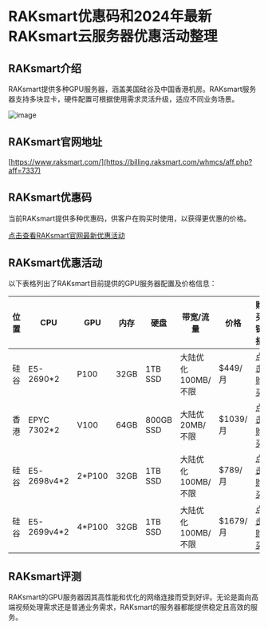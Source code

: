 # RAKsmart优惠码和2024年最新RAKsmart云服务器优惠活动整理

## RAKsmart介绍
RAKsmart提供多种GPU服务器，涵盖美国硅谷及中国香港机房。RAKsmart服务器支持多块显卡，硬件配置可根据使用需求灵活升级，适应不同业务场景。

![image](https://github.com/sgaihuddin/RAKsmart/assets/169417883/0d2275e6-5e58-4326-8a52-dc840efea50f)

## RAKsmart官网地址
[https://www.raksmart.com/](https://billing.raksmart.com/whmcs/aff.php?aff=7337)

## RAKsmart优惠码
当前RAKsmart提供多种优惠码，供客户在购买时使用，以获得更优惠的价格。

[点击查看RAKsmart官网最新优惠活动](https://billing.raksmart.com/whmcs/aff.php?aff=7337)

## RAKsmart优惠活动
以下表格列出了RAKsmart目前提供的GPU服务器配置及价格信息：

| 位置       | CPU            | GPU      | 内存 | 硬盘    | 带宽/流量         | 价格       | 购买链接                                                       |
|------------|----------------|----------|------|---------|------------------|------------|---------------------------------------------------------------|
| 硅谷       | E5-2690*2      | P100     | 32GB | 1TB SSD | 大陆优化100MB/不限 | $449/月    | [点击购买](https://billing.raksmart.com/whmcs/aff.php?aff=7337&pid=1402)                  |
| 香港       | EPYC 7302*2    | V100     | 64GB | 800GB SSD | 大陆优20MB/不限  | $1039/月   | [点击购买](https://billing.raksmart.com/whmcs/aff.php?aff=7337&pid=1368)                  |
| 硅谷       | E5-2698v4*2    | 2*P100   | 32GB | 1TB SSD | 大陆优化100MB/不限 | $789/月    | [点击购买](https://billing.raksmart.com/whmcs/aff.php?aff=7337&pid=1401)                  |
| 硅谷       | E5-2699v4*2    | 4*P100   | 32GB | 1TB SSD | 大陆优化100MB/不限 | $1679/月   | [点击购买](https://billing.raksmart.com/whmcs/aff.php?aff=7337&pid=1369)                  |

## RAKsmart评测
RAKsmart的GPU服务器因其高性能和优化的网络连接而受到好评。无论是面向高端视频处理需求还是普通业务需求，RAKsmart的服务器都能提供稳定且高效的服务。

